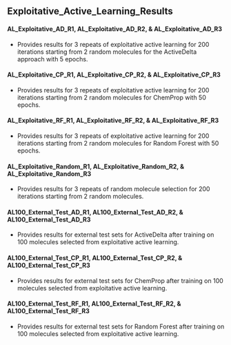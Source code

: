 ## Exploitative_Active_Learning_Results

#### AL_Exploitative_AD_R1, AL_Exploitative_AD_R2, & AL_Exploitative_AD_R3
* Provides results for 3 repeats of exploitative active learning for 200 iterations starting from 2 random molecules for the ActiveDelta approach with 5 epochs.

#### AL_Exploitative_CP_R1, AL_Exploitative_CP_R2, & AL_Exploitative_CP_R3
* Provides results for 3 repeats of exploitative active learning for 200 iterations starting from 2 random molecules for ChemProp with 50 epochs.

#### AL_Exploitative_RF_R1, AL_Exploitative_RF_R2, & AL_Exploitative_RF_R3
* Provides results for 3 repeats of exploitative active learning for 200 iterations starting from 2 random molecules for Random Forest with 50 epochs.

#### AL_Exploitative_Random_R1, AL_Exploitative_Random_R2, & AL_Exploitative_Random_R3
* Provides results for 3 repeats of random molecule selection for 200 iterations starting from 2 random molecules.

#### AL100_External_Test_AD_R1, AL100_External_Test_AD_R2, & AL100_External_Test_AD_R3
* Provides results for external test sets for ActiveDelta after training on 100 molecules selected from exploitative active learning.

#### AL100_External_Test_CP_R1, AL100_External_Test_CP_R2, & AL100_External_Test_CP_R3
* Provides results for external test sets for ChemProp after training on 100 molecules selected from exploitative active learning.

#### AL100_External_Test_RF_R1, AL100_External_Test_RF_R2, & AL100_External_Test_RF_R3
* Provides results for external test sets for Random Forest after training on 100 molecules selected from exploitative active learning.

